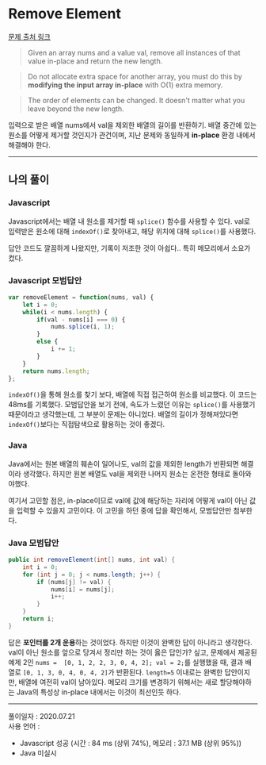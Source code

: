 # Remove Element 
[문제 출처 링크](https://leetcode.com/problems/remove-element/)

> Given an array nums and a value val, remove all instances of that value in-place and return the new length.

> Do not allocate extra space for another array, you must do this by **modifying the input array in-place** with O(1) extra memory.

> The order of elements can be changed. It doesn't matter what you leave beyond the new length.

입력으로 받은 배열 nums에서 val을 제외한 배열의 길이를 반환하기. 배열 중간에 있는 원소를 어떻게 제거할 것인지가 관건이며, 지난 문제와 동일하게 **in-place** 환경 내에서 해결해야 한다.

-----

## 나의 풀이

### Javascript
Javascript에서는 배열 내 원소를 제거할 때 ```splice()``` 함수를 사용할 수 있다. val로 입력받은 원소에 대해 ```indexOf()```로 찾아내고, 해당 위치에 대해 ```splice()```를 사용했다.

답안 코드도 깔끔하게 나왔지만, 기록이 저조한 것이 아쉽다..
특히 메모리에서 소요가 컸다.

### Javascript 모범답안
```javascript
var removeElement = function(nums, val) {
    let i = 0;
    while(i < nums.length) {
        if(val - nums[i] === 0) {
            nums.splice(i, 1);
        }
        else {
            i += 1;
        }
    }
    return nums.length;
};
```
```indexOf()```을 통해 원소를 찾기 보다, 배열에 직접 접근하여 원소를 비교했다. 이 코드는 48ms를 기록했다. 모범답안을 보기 전에, 속도가 느렸던 이유는 ```splice()```를 사용했기 때문이라고 생각했는데, 그 부분이 문제는 아니었다. 배열의 길이가 정해져있다면 ```indexOf()```보다는 직접탐색으로 활용하는 것이 좋겠다.

### Java
Java에서는 원본 배열의 훼손이 일어나도, val의 값을 제외한 length가 반환되면 해결이라 생각했다. 하지만 원본 배열도 val을 제외한 나머지 원소는 온전한 형태로 돌아와야했다.

여기서 고민할 점은, in-place이므로 val에 값에 해당하는 자리에 어떻게 val이 아닌 값을 입력할 수 있을지 고민이다. 이 고민을 하던 중에 답을 확인해서, 모범답안만 첨부한다.

### Java 모범답안
```java
public int removeElement(int[] nums, int val) {
    int i = 0;
    for (int j = 0; j < nums.length; j++) {
        if (nums[j] != val) {
            nums[i] = nums[j];
            i++;
        }
    }
    return i;
}
```
답은 **포인터를 2개 운용**하는 것이었다. 하지만 이것이 완벽한 답이 아니라고 생각한다. val이 아닌 원소를 앞으로 당겨서 정리만 하는 것이 옳은 답인가? 싶고, 문제에서 제공된 예제 2인 ```nums =  [0, 1, 2, 2, 3, 0, 4, 2]; val = 2;```를 실행했을 때, 결과 배열로 ```[0, 1, 3, 0, 4, 0, 4, 2]```가 반환된다. ```length=5``` 이내로는 완벽한 답안이지만, 배열에 여전히 val이 남아있다.
메모리 크기를 변경하기 위해서는 새로 할당해야하는 Java의 특성상 in-place 내에서는 이것이 최선인듯 하다.

------

풀이일자 : 2020.07.21    
사용 언어 : 
- Javascript 성공 (시간 : 84 ms (상위 74%), 메모리 : 37.1 MB (상위 95%))
- Java 미실시
